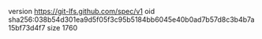 version https://git-lfs.github.com/spec/v1
oid sha256:038b54d301ea9d5f05f3c95b5184bb6045e40b0ad7b57d8c3b4b7a15bf73d4f7
size 1760
